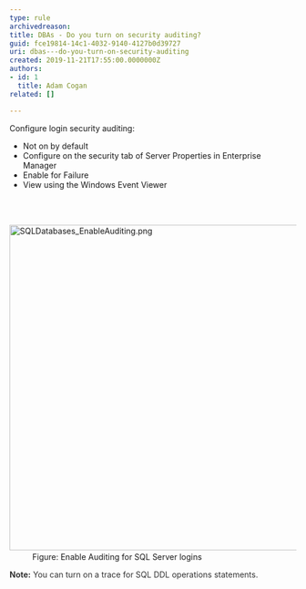 ```yaml
---
type: rule
archivedreason: 
title: DBAs - Do you turn on security auditing?
guid: fce19814-14c1-4032-9140-4127b0d39727
uri: dbas---do-you-turn-on-security-auditing
created: 2019-11-21T17:55:00.0000000Z
authors:
- id: 1
  title: Adam Cogan
related: []

---
```



<p>​Configure login security auditing&#58;​<br></p><ul><li>Not on by default</li><li>Configure on the security tab of Server Properties in Enterprise Manager</li><li>Enable for Failure</li><li>View using the Windows Event Viewer​<br></li></ul>
<br><excerpt class='endintro'></excerpt><br>
<dl class="image"><dt>​<img src="/PublishingImages/TurnOnSqlSecurityAuditing.png" alt="SQLDatabases_EnableAuditing.png" style="width&#58;682px;height&#58;571px;" /></dt><dd>Figure&#58;&#160;Enable Auditing for SQL Server logins</dd></dl><b style="color&#58;#333333;">Note&#58;</b><span style="color&#58;#333333;">&#160;You can turn on a trace for SQL DDL operations statements.​</span>


